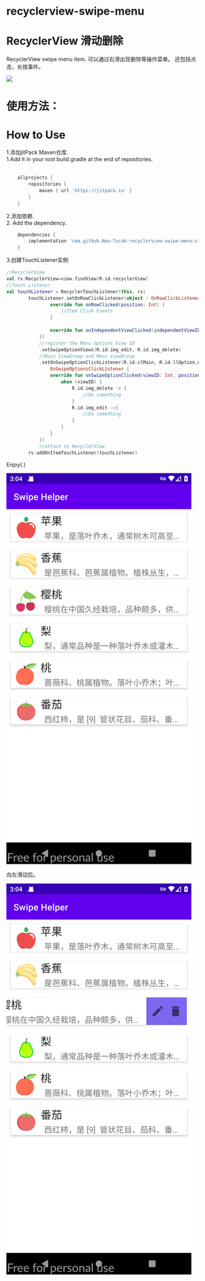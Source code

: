 # recyclerview-swipe-menu
# RecyclerView 滑动删除
RecyclerView swipe menu item.
可以通过右滑出现删除等操作菜单。
还包括点击，长按事件。

[![](https://jitpack.io/v/Neo-Turak/recyclerview-swipe-menu.svg)](https://jitpack.io/#Neo-Turak/recyclerview-swipe-menu)
# 使用方法：
# How to Use
1.添加jitPack Maven仓库.  
1.Add it in your root build.gradle at the end of repositories.  
```groovy

    allprojects {
		repositories {
			maven { url 'https://jitpack.io' }
		}
	}
```

2.添加依赖.  
2. Add the dependency.  
```groovy
    dependencies {
        implementation 'com.github.Neo-Turak:recyclerview-swipe-menu:v1.0.0'
    }
```

3.创建TouchListener实例  
```kotlin
//RecyclerView
val rv:RecyclerView=view.findView(R.id.recyclerView)
//Touch Listener
val touchListener = RecyclerTouchListener(this, rv)
        touchListener.setOnRowClickListener(object : OnRowClickListener {
                override fun onRowClicked(position: Int) {
                    //Item Click Events
                }

                override fun onIndependentViewClicked(independentViewID: Int, position: Int) {}
            })
            //register the Menu Options View ID
            .setSwipeOptionViews(R.id.img_edit, R.id.img_delete)
            //Main ViewGroup and Menu ViewGroup
            .setOnSwipeOptionClickListener(R.id.clMain, R.id.llOption,object :
                OnSwipeOptionsClickListener {
                override fun onSwipeOptionClicked(viewID: Int, position: Int) {
                    when (viewID) {
                        R.id.img_delete -> {
                            //Do something
                        }
                        R.id.img_edit ->{
                            //Do something
                        }
                    }
                }
            })
            //attach to RecyclerView
        rv.addOnItemTouchListener(touchListener)

```

Enjoy(*.*)

![效果](img/screenshot1.png "效果图1")  

向左滑动后。  

![效果](img/screenshot2.png "效果图2")  

